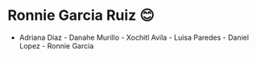 # Ronnie Garcia Ruiz :blush:

 
- Adriana Díaz - Danahe Murillo -   Xochitl Avila - Luisa Paredes - Daniel Lopez - Ronnie Garcia
